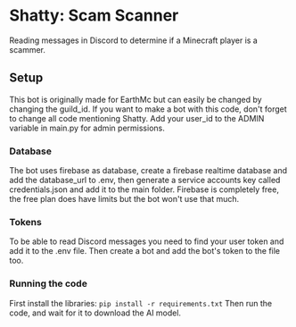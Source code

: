 # Shatty: Scam Scanner
Reading messages in Discord to determine if a Minecraft player is a scammer.

## Setup
This bot is originally made for EarthMc but can easily be changed by changing the guild_id.
If you want to make a bot with this code, don't forget to change all code mentioning Shatty.
Add your user_id to the ADMIN variable in main.py for admin permissions.

### Database
The bot uses firebase as database, create a firebase realtime database and add the database_url to .env,
then generate a service accounts key called credentials.json and add it to the main folder.
Firebase is completely free, the free plan does have limits but the bot won't use that much.

### Tokens
To be able to read Discord messages you need to find your user token and add it to the .env file.
Then create a bot and add the bot's token to the file too.

### Running the code
First install the libraries:
``pip install -r requirements.txt``
Then run the code, and wait for it to download the AI model.
